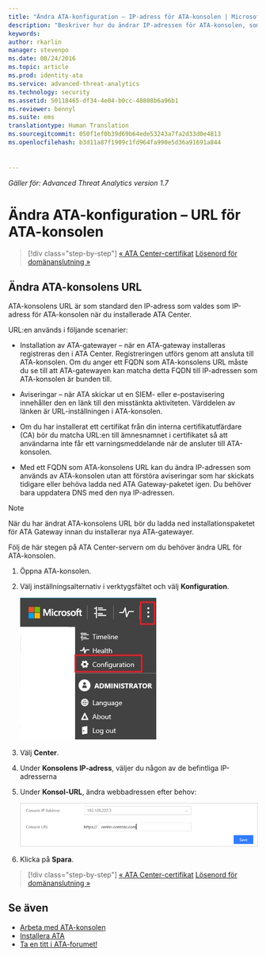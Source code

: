 ```yaml
---
title: "Ändra ATA-konfiguration – IP-adress för ATA-konsolen | Microsoft Advanced Threat Analytics"
description: "Beskriver hur du ändrar IP-adressen för ATA-konsolen, som används för att skapa en genväg till ATA-konsolen på ATA-gatewayerna."
keywords: 
author: rkarlin
manager: stevenpo
ms.date: 08/24/2016
ms.topic: article
ms.prod: identity-ata
ms.service: advanced-threat-analytics
ms.technology: security
ms.assetid: 50118465-df34-4e04-b0cc-48808b6a96b1
ms.reviewer: bennyl
ms.suite: ems
translationtype: Human Translation
ms.sourcegitcommit: 050f1ef0b39d69b64ede53243a7fa2d33d0e4813
ms.openlocfilehash: b3d11a87f1909c1fd964fa990e5d36a91691a844


---
```


*Gäller för: Advanced Threat Analytics version 1.7*



# Ändra ATA-konfiguration – URL för ATA-konsolen

>[!div class="step-by-step"]
[« ATA Center-certifikat](modifying-ata-config-centercert.md)
[Lösenord för domänanslutning »](modifying-ata-config-dcpassword.md)

## Ändra ATA-konsolens URL
ATA-konsolens URL är som standard den IP-adress som valdes som IP-adress för ATA-konsolen när du installerade ATA Center.

URL:en används i följande scenarier:

-   Installation av ATA-gatewayer – när en ATA-gateway installeras registreras den i ATA Center. Registreringen utförs genom att ansluta till ATA-konsolen. Om du anger ett FQDN som ATA-konsolens URL måste du se till att ATA-gatewayen kan matcha detta FQDN till IP-adressen som ATA-konsolen är bunden till.

-   Aviseringar – när ATA skickar ut en SIEM- eller e-postavisering innehåller den en länk till den misstänkta aktiviteten. Värddelen av länken är URL-inställningen i ATA-konsolen.

-   Om du har installerat ett certifikat från din interna certifikatutfärdare (CA) bör du matcha URL:en till ämnesnamnet i certifikatet så att användarna inte får ett varningsmeddelande när de ansluter till ATA-konsolen.

-   Med ett FQDN som ATA-konsolens URL kan du ändra IP-adressen som används av ATA-konsolen utan att förstöra aviseringar som har skickats tidigare eller behöva ladda ned ATA Gateway-paketet igen. Du behöver bara uppdatera DNS med den nya IP-adressen.

> [!NOTE]
> När du har ändrat ATA-konsolens URL bör du ladda ned installationspaketet för ATA Gateway innan du installerar nya ATA-gatewayer.

Följ de här stegen på ATA Center-servern om du behöver ändra URL för ATA-konsolen.

1.  Öppna ATA-konsolen.

2.  Välj inställningsalternativ i verktygsfältet och välj **Konfiguration**.

    ![Ikon för ATA-konfigurationsinställningar](media/ATA-config-icon.JPG)

3.  Välj **Center**.

4.  Under **Konsolens IP-adress**, väljer du någon av de befintliga IP-adresserna

5.  Under **Konsol-URL**, ändra webbadressen efter behov:

    ![ATA-konsolens URL](media/ATA-chge-center-URL.png)
6.  Klicka på **Spara**.

>[!div class="step-by-step"]
[« ATA Center-certifikat](modifying-ata-config-centercert.md)
[Lösenord för domänanslutning »](modifying-ata-config-dcpassword.md)


## Se även
- [Arbeta med ATA-konsolen](working-with-ata-console.md)
- [Installera ATA](install-ata.md)
- [Ta en titt i ATA-forumet!](https://aka.ms/ata-forum)



<!--HONumber=Aug16_HO5-->



